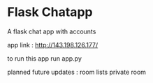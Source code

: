# Flask Chatapp

A flask chat app with accounts

app link : http://143.198.126.177/

to run this app run app.py

planned future updates :
room lists
private room
